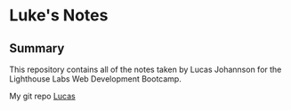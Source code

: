 # Luke's Notes

## Summary 

This repository contains all of the notes taken by Lucas Johannson for the Lighthouse Labs Web Development Bootcamp.

My git repo [Lucas](https://github.com/lucasjohannson)